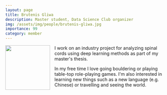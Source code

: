 ```yaml
---
layout: page
title: Brutenis Gliwa
description: Master student, Data Science Club organizer
img: /assets/img/people/brutenis-gliwa.jpg
importance: 99
category: member
---
```


<img src="{{ page.img }}" style="float: left; width: 10em; padding-right: 1em; padding-bottom: 1em"/>

I work on an industry project for analyzing spinal cords using deep learning methods as part of my master's thesis.

In my free time I love going bouldering or playing table-top role-playing games. I'm also interested in learning new things such as a new language (e.g. Chinese) or travelling and seeing the world.
